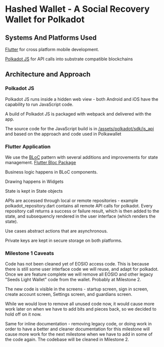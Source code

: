 # Hashed Wallet - A Social Recovery Wallet for Polkadot

## Systems And Platforms Used

[Flutter](https://flutter.dev/) for cross platform mobile development.

[Polkadot JS](https://polkadot.js.org) for API calls into substrate compatible blockchains


## Architecture and Approach

### Polkadot JS
Polkadot JS runs inside a hidden web view - both Android and iOS have the capability to run JavaScript code. 

A build of Polkadot JS is packaged with webpack and delivered with the app. 

The source code for the JavaScript build is in [/assets/polkadot/sdk/js_api](https://github.com/hypha-dao/hashed-wallet/tree/v1.0.0_M1_00/assets/polkadot/sdk/js_api) and based on the approach and code used in Polkawallet

### Flutter Application

We use the [BLoC](https://www.raywenderlich.com/31973428-getting-started-with-the-bloc-pattern) pattern with several additions and improvements for state management. [Flutter Bloc Package](https://pub.dev/packages/flutter_bloc)


Business logic happens in BLoC components. 

Drawing happens in Widgets

State is kept in State objects

APIs are accessed through local or remote repositories - example polkadot_repository.dart contains all remote API calls for polkadot. Every repository call returns a success or failure result, which is then added to the state, and subsequencly rendered in the user interface (which renders the state).

Use cases abstract actions that are asynchronous. 

Private keys are kept in secure storage on both platforms. 

### Milestone 1 Caveats

Code has not been cleaned yet of EOSIO access code. This is because there is still some user interface code we will reuse, and adapt for polkadot. Once we are feature complete we will remove all EOSIO and other legacy "Seeds Light Wallet" code from the wallet. Probably at Milestone 2. 

The new code is visible in the screens - startup screen, sign in screen, create account screen, Settings screen, and guardians screen. 

While we would love to remove all unused code now, it would cause more work later on when we have to add bits and pieces back, so we decided to hold off on it now. 

Same for inline documentation - removing legacy code, or doing work in order to have a better and cleaner documentation for this milestone will cause more work for the next milestone when we have to add in some of the code again. The codebase will be cleaned in Milestone 2. 



